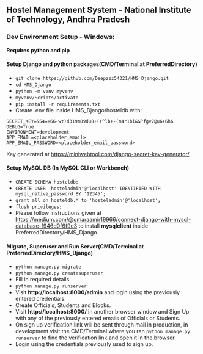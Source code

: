 ## Hostel Management System - National Institute of Technology, Andhra Pradesh

### Dev Environment Setup - Windows: 

**Requires python and pip**

#### Setup Django and python packages(CMD/Terminal at PreferredDirectory)
 - `git clone https://github.com/Deepzzz54321/HMS_Django.git`
 - `cd HMS_Django`
 - `python -m venv myvenv`
 - `myvenv/Scripts/activate`
 - `pip install -r requirements.txt`
 - Create .env file inside HMS_Django/hosteldb with:
```
SECRET_KEY=&54=+66-wt)d319m09du8+((^lb+-(m4r1bi&&^fgv7@u6+6h6
DEBUG=True
ENVIRONMENT=development
APP_EMAIL=<placeholder_email>
APP_EMAIL_PASSWORD=<placeholder_email_password>
```
Key generated at https://miniwebtool.com/django-secret-key-generator/

#### Setup MySQL DB (In MySQL CLI or Workbench)
 - `CREATE SCHEMA hosteldb;`
 - `CREATE USER 'hosteladmin'@'localhost' IDENTIFIED WITH mysql_native_password BY '12345';`
 - `grant all on hosteldb.* to 'hosteladmin'@'localhost';`
 - `flush privileges;`
 - Please follow instructions given at https://medium.com/@omaraamir19966/connect-django-with-mysql-database-f946d0f6f9e3 to install **mysqlclient** inside PreferredDirectory/HMS_Django

#### Migrate, Superuser and Run Server(CMD/Terminal at PreferredDirectory/HMS_Django)
 - `python manage.py migrate`
 - `python manage.py createsuperuser`
 - Fill in required details
 - `python manage.py runserver`
 - Visit **http://localhost:8000/admin** and login using the previously entered credentials.
 - Create Officials, Students and Blocks.
 - Visit **http://localhost:8000/** in another browser window and Sign Up with any of the previously entered emails of Officials or Students.
 - On sign up verification link will be sent through mail in production, in development visit the CMD/Terminal where you ran `python manage.py runserver` to find the verification link and open it in the browser.
 - Login using the credentials previously used to sign up.
